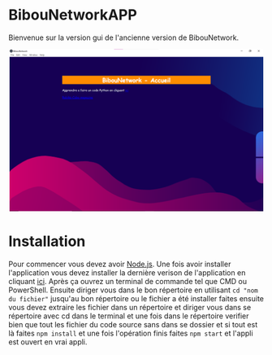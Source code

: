 # BibouNetworkAPP
Bienvenue sur la version gui de l'ancienne version de BibouNetwork.
<center><img src="image.png" width="500"></center>

# Installation
Pour commencer vous devez avoir <a href="https://nodejs.org">Node.js</a>. Une fois avoir installer l'application vous devez installer la dernière verison de l'application en cliquant <a href="https://github.com/Bibou1494/BibouNetworkAPP/releases">ici</a>. Après ça ouvrez un terminal de commande tel que CMD ou PowerShell. Ensuite diriger vous dans le bon répertoire en utilisant `cd "nom du fichier"` jusqu'au bon répertoire ou le fichier a été installer faites ensuite vous devez extraire les fichier dans un répertoire et diriger vous dans se répertoire avec cd dans le terminal et une fois dans le répertoire verifier bien que tout les fichier du code source sans dans se dossier et si tout est là faites `npm install` et une fois l'opération finis faites `npm start` et l'appli est ouvert en vrai appli.
